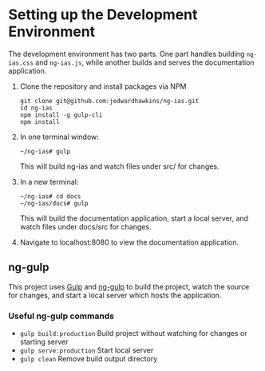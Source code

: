 # Setting up the Development Environment

The development environment has two parts. One part handles building `ng-ias.css` and `ng-ias.js`, while
another builds and serves the documentation application.

1. Clone the repository and install packages via NPM

       git clone git@github.com:jedwardhawkins/ng-ias.git
       cd ng-ias
       npm install -g gulp-cli
       npm install

2. In one terminal window:

       ~/ng-ias# gulp
       
   This will build ng-ias and watch files under src/ for changes.
   
3. In a new terminal:

       ~/ng-ias# cd docs
       ~/ng-ias/docs# gulp

   This will build the documentation application, start a local server, and watch files under docs/src for changes.

4. Navigate to localhost:8080 to view the documentation application.

## ng-gulp

This project uses [Gulp](https://gulpjs.com/) and 
[ng-gulp](https://github.com/jedwardhawkins/ng-gulp) to build the project, watch the source for changes, and start
a local server which hosts the application.

### Useful ng-gulp commands

- `gulp build:production` Build project without watching for changes or starting server
- `gulp serve:production` Start local server
- `gulp clean` Remove build output directory
